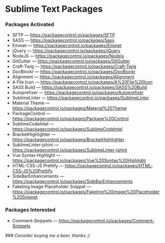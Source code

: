 # Sublime Text Packages

### Packages Activated 
- SFTP — https://packagecontrol.io/packages/SFTP
- SASS — https://packagecontrol.io/packages/Sass
- Emmet — https://packagecontrol.io/packages/Emmet
- jQuery — https://packagecontrol.io/packages/jQuery
- NodeJS — https://packagecontrol.io/packages/Nodejs
- Git​Gutter — https://packagecontrol.io/packages/GitGutter
- Craft-Twig — https://packagecontrol.io/packages/Craft-Twig
- Doc​Blockr — https://packagecontrol.io/packages/DocBlockr
- Alignment — https://packagecontrol.io/packages/Alignment
- A File Icon — https://packagecontrol.io/packages/A%20File%20Icon
- SASS Build — https://packagecontrol.io/packages/SASS%20Build
- Autoprefixer — https://packagecontrol.io/packages/Autoprefixer
- Sublime​Linter — https://packagecontrol.io/packages/SublimeLinter
- Material Theme — https://packagecontrol.io/packages/Material%20Theme
- PackageControl — https://packagecontrol.io/packages/Package%20Control
- SublimeCodeIntel — https://packagecontrol.io/packages/SublimeCodeIntel
- BracketHighlighter — https://packagecontrol.io/packages/BracketHighlighter
- Sublime​Linter-jshint — https://packagecontrol.io/packages/SublimeLinter-jshint
- Vue Syntax Highlight — https://packagecontrol.io/packages/Vue%20Syntax%20Highlight
- HTML-CSS-JS Prettify — https://packagecontrol.io/packages/HTML-CSS-JS%20Prettify
- Side​Bar​Enhancements — https://packagecontrol.io/packages/SideBarEnhancements
- Fake​Img Image Placeholder Snippet — https://packagecontrol.io/packages/FakeImg%20Image%20Placeholder%20Snippet


### Packages Interested
- Comment-Snippets — https://packagecontrol.io/packages/Comment-Snippets


    
_### Consider buying me a beer, thanks ;)_
